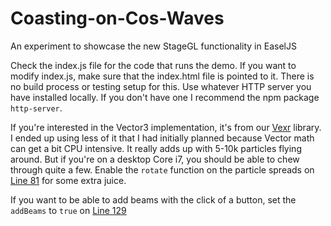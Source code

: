 # Coasting-on-Cos-Waves
An experiment to showcase the new StageGL functionality in EaselJS

Check the index.js file for the code that runs the demo. If you want to modify index.js, make sure that the index.html file is pointed to it. There is no build process or testing setup for this. Use whatever HTTP server you have installed locally. If you don't have one I recommend the npm package `http-server`. 

If you're interested in the Vector3 implementation, it's from our [Vexr](https://github.com/gskinnerTeam/Vexr) library. I ended up using less of it that I had initially planned because Vector math can get a bit CPU intensive. It really adds up with 5-10k particles flying around. But if you're on a desktop Core i7, you should be able to chew through quite a few. Enable the `rotate` function on the particle spreads on [Line 81](https://github.com/gskinnerTeam/Coasting-on-Cos-Waves/blob/master/js/index.js#L81) for some extra juice.

If you want to be able to add beams with the click of a button, set the `addBeams` to `true` on [Line 129](https://github.com/gskinnerTeam/Coasting-on-Cos-Waves/blob/master/js/index.js#L129)
